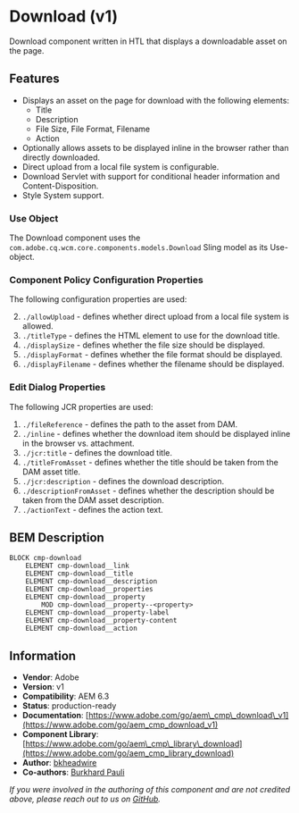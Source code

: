 <!--
Copyright 2019 Adobe

Licensed under the Apache License, Version 2.0 (the "License");
you may not use this file except in compliance with the License.
You may obtain a copy of the License at

    http://www.apache.org/licenses/LICENSE-2.0

Unless required by applicable law or agreed to in writing, software
distributed under the License is distributed on an "AS IS" BASIS,
WITHOUT WARRANTIES OR CONDITIONS OF ANY KIND, either express or implied.
See the License for the specific language governing permissions and
limitations under the License.
-->

Download (v1)
====
Download component written in HTL that displays a downloadable asset on the page.

## Features
* Displays an asset on the page for download with the following elements:
    * Title
    * Description
    * File Size, File Format, Filename
    * Action
* Optionally allows assets to be displayed inline in the browser rather than directly downloaded.
* Direct upload from a local file system is configurable.
* Download Servlet with support for conditional header information and Content-Disposition.
* Style System support.

### Use Object
The Download component uses the `com.adobe.cq.wcm.core.components.models.Download` Sling model as its Use-object.

### Component Policy Configuration Properties
The following configuration properties are used:

2. `./allowUpload` - defines whether direct upload from a local file system is allowed.
3. `./titleType` - defines the HTML element to use for the download title.
4. `./displaySize` - defines whether the file size should be displayed.
5. `./displayFormat` - defines whether the file format should be displayed.
6. `./displayFilename` - defines whether the filename should be displayed.

### Edit Dialog Properties
The following JCR properties are used:

1. `./fileReference` - defines the path to the asset from DAM.
2. `./inline` - defines whether the download item should be displayed inline in the browser vs. attachment.
3. `./jcr:title` - defines the download title.
4. `./titleFromAsset` - defines whether the title should be taken from the DAM asset title.
5. `./jcr:description` - defines the download description.
6. `./descriptionFromAsset` - defines whether the description should be taken from the DAM asset description.
7. `./actionText` - defines the action text.

## BEM Description
```
BLOCK cmp-download
    ELEMENT cmp-download__link
    ELEMENT cmp-download__title
    ELEMENT cmp-download__description
    ELEMENT cmp-download__properties
    ELEMENT cmp-download__property
        MOD cmp-download__property--<property>
    ELEMENT cmp-download__property-label
    ELEMENT cmp-download__property-content
    ELEMENT cmp-download__action
```

## Information
* **Vendor**: Adobe
* **Version**: v1
* **Compatibility**: AEM 6.3
* **Status**: production-ready
* **Documentation**: [https://www.adobe.com/go/aem\_cmp\_download\_v1](https://www.adobe.com/go/aem_cmp_download_v1)
* **Component Library**: [https://www.adobe.com/go/aem\_cmp\_library\_download](https://www.adobe.com/go/aem_cmp_library_download)
* **Author**: [bkheadwire](https://github.com/bkheadwire)
* **Co-authors**: [Burkhard Pauli](https://github.com/bpauli)

_If you were involved in the authoring of this component and are not credited above, please reach out to us on [GitHub](https://github.com/adobe/aem-core-wcm-components)._
